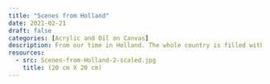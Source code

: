 ```yaml
---
title: "Scenes from Holland"
date: 2021-02-21
draft: false
categories: [Acrylic and Oil on Canvas]
description: From our time in Holland. The whole country is filled with flowers and the canals provide sharp relief. After visiting the Van Gogh museum I could not wait to use his style of painting in this box. Here I wanted to show endless tulip gardens flowing out from the canvas box.
resources:
  - src: Scenes-from-Holland-2-scaled.jpg
    title: (20 cm X 20 cm)
---
```





